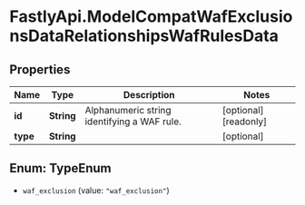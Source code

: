 # FastlyApi.ModelCompatWafExclusionsDataRelationshipsWafRulesData

## Properties

Name | Type | Description | Notes
------------ | ------------- | ------------- | -------------
**id** | **String** | Alphanumeric string identifying a WAF rule. | [optional] [readonly] 
**type** | **String** |  | [optional] 



## Enum: TypeEnum


* `waf_exclusion` (value: `"waf_exclusion"`)




